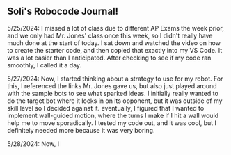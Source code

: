 ## Soli's Robocode Journal!

5/25/2024: I missed a lot of class due to different AP Exams the week prior, and we only had Mr. Jones' class once this week, so I didn't really have much done at the start of today. I sat down and watched the video on how to create the starter code, and then copied that exactly into my VS Code. It was a lot easier than I anticipated. After checking to see if my code ran smoothly, I called it a day.

5/27/2024: Now, I started thinking about a strategy to use for my robot. For this, I referenced the links Mr. Jones gave us, but also just played around with the sample bots to see what sparked ideas. I initially really wanted to do the target bot where it locks in on its opponent, but it was outside of my skill level so I decided against it. eventually, I figured that I wanted to implement wall-guided motion, where the turns I make if I hit a wall would help me to move sporadically. I tested my code out, and it was cool, but I definitely needed more because it was very boring.

5/28/2024: Now, I
